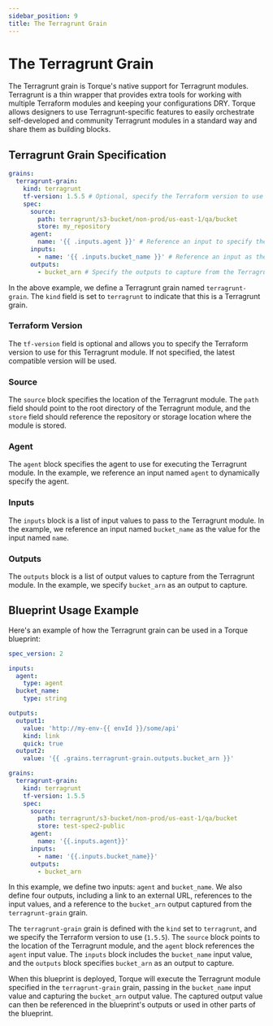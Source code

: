 ```yaml
---
sidebar_position: 9
title: The Terragrunt Grain
---
```


# The Terragrunt Grain

The Terragrunt grain is Torque's native support for Terragrunt modules. Terragrunt is a thin wrapper that provides extra tools for working with multiple Terraform modules and keeping your configurations DRY. Torque allows designers to use Terragrunt-specific features to easily orchestrate self-developed and community Terragrunt modules in a standard way and share them as building blocks.

## Terragrunt Grain Specification

```yaml
grains:
  terragrunt-grain:
    kind: terragrunt
    tf-version: 1.5.5 # Optional, specify the Terraform version to use
    spec:
      source:
        path: terragrunt/s3-bucket/non-prod/us-east-1/qa/bucket
        store: my_repository
      agent:        
        name: '{{ .inputs.agent }}' # Reference an input to specify the agent
      inputs:
        - name: '{{ .inputs.bucket_name }}' # Reference an input as the input value
      outputs:
        - bucket_arn # Specify the outputs to capture from the Terragrunt module
```

In the above example, we define a Terragrunt grain named `terragrunt-grain`. The `kind` field is set to `terragrunt` to indicate that this is a Terragrunt grain.

### Terraform Version

The `tf-version` field is optional and allows you to specify the Terraform version to use for this Terragrunt module. If not specified, the latest compatible version will be used.

### Source

The `source` block specifies the location of the Terragrunt module. The `path` field should point to the root directory of the Terragrunt module, and the `store` field should reference the repository or storage location where the module is stored.

### Agent

The `agent` block specifies the agent to use for executing the Terragrunt module. In the example, we reference an input named `agent` to dynamically specify the agent.

### Inputs

The `inputs` block is a list of input values to pass to the Terragrunt module. In the example, we reference an input named `bucket_name` as the value for the input named `name`.

### Outputs

The `outputs` block is a list of output values to capture from the Terragrunt module. In the example, we specify `bucket_arn` as an output to capture.

## Blueprint Usage Example

Here's an example of how the Terragrunt grain can be used in a Torque blueprint:

```yaml
spec_version: 2

inputs:
  agent:
    type: agent
  bucket_name:
    type: string

outputs:
  output1:
    value: 'http://my-env-{{ envId }}/some/api'
    kind: link
    quick: true
  output2:
    value: '{{ .grains.terragrunt-grain.outputs.bucket_arn }}'     

grains:
  terragrunt-grain:
    kind: terragrunt
    tf-version: 1.5.5
    spec:
      source:
        path: terragrunt/s3-bucket/non-prod/us-east-1/qa/bucket
        store: test-spec2-public
      agent:        
        name: '{{.inputs.agent}}'
      inputs:
        - name: '{{.inputs.bucket_name}}'     
      outputs:
        - bucket_arn
```

In this example, we define two inputs: `agent` and `bucket_name`. We also define four outputs, including a link to an external URL, references to the input values, and a reference to the `bucket_arn` output captured from the `terragrunt-grain` grain.

The `terragrunt-grain` grain is defined with the `kind` set to `terragrunt`, and we specify the Terraform version to use (`1.5.5`). The `source` block points to the location of the Terragrunt module, and the `agent` block references the `agent` input value. The `inputs` block includes the `bucket_name` input value, and the `outputs` block specifies `bucket_arn` as an output to capture.

When this blueprint is deployed, Torque will execute the Terragrunt module specified in the `terragrunt-grain` grain, passing in the `bucket_name` input value and capturing the `bucket_arn` output value. The captured output value can then be referenced in the blueprint's outputs or used in other parts of the blueprint.
